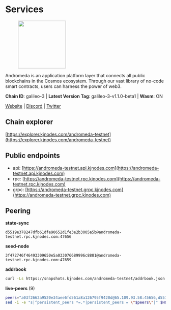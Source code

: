 # Services

<figure><img src="https://raw.githubusercontent.com/kj89/testnet_manuals/main/pingpub/logos/andromeda.png" width="150" alt=""><figcaption></figcaption></figure>

Andromeda is an application platform layer that connects all  public blockchains in the Cosmos ecosystem. Through our vast  library of no-code smart contracts, users can harness the power of web3.

**Chain ID**: galileo-3 | **Latest Version Tag**: galileo-3-v1.1.0-beta1 | **Wasm**: ON

[Website](https://www.andromedaprotocol.io) | [Discord](https://discord.gg/wzM3kSN3sE) | [Twitter](https://twitter.com/andromedaprot)




## Chain explorer
[https://explorer.kjnodes.com/andromeda-testnet](https://explorer.kjnodes.com/andromeda-testnet)

## Public endpoints

* api: [https://andromeda-testnet.api.kjnodes.com](https://andromeda-testnet.api.kjnodes.com)
* rpc: [https://andromeda-testnet.rpc.kjnodes.com](https://andromeda-testnet.rpc.kjnodes.com)
* grpc: [https://andromeda-testnet.grpc.kjnodes.com](https://andromeda-testnet.grpc.kjnodes.com)

## Peering

**state-sync**

```text
d5519e378247dfb61dfe90652d1fe3e2b3005a5b@andromeda-testnet.rpc.kjnodes.com:47656
```

**seed-node**

```text
3f472746f46493309650e5a033076689996c8881@andromeda-testnet.rpc.kjnodes.com:47659
```

**addrbook**
```bash
curl -Ls https://snapshots.kjnodes.com/andromeda-testnet/addrbook.json > $HOME/.andromedad/config/addrbook.json
```

**live-peers** (9)
```bash
peers="a03f2662a9520e34aee6fd561a8a126795f9420d@65.109.93.58:45656,d5519e378247dfb61dfe90652d1fe3e2b3005a5b@65.109.68.190:47656,c5f6021d8da08ff53e90725c0c2a77f8d65f5e03@195.201.195.40:26656,e1ca2c14c007cc23e280b191d32b6a3da2389672@65.21.183.66:26656,72bba2142c9cada7e4b8e861fb79e8a66e345d99@95.217.236.79:50656,334a842f175c2c24c6b11e8bce39c9d3443471ae@38.242.213.79:26656,29a9c5bfb54343d25c89d7119fade8b18201c503@209.34.206.32:26656,0a9c34419331688b0b40d50fddbee286927602cb@5.78.79.97:26656,44b9653567269c553fde91e75c78372baef24bae@65.109.27.156:32656"
sed -i -e "s|^persistent_peers *=.*|persistent_peers = \"$peers\"|" $HOME/.andromedad/config/config.toml
```
